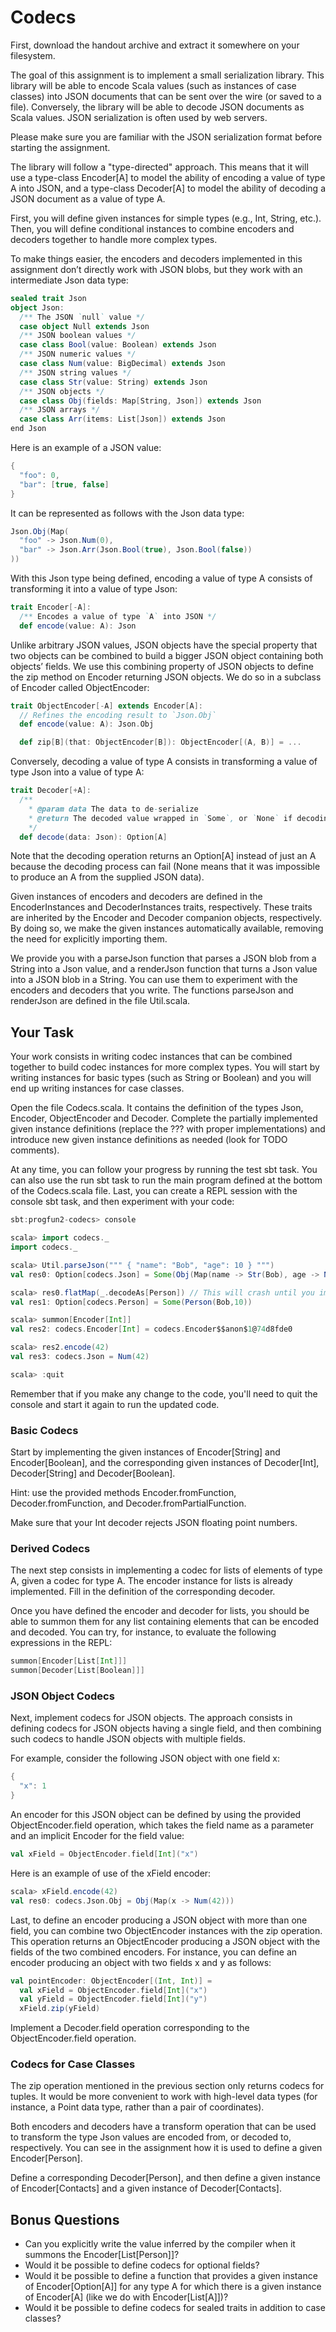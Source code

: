 # Codecs

First, download the handout archive and extract it somewhere on your filesystem.

The goal of this assignment is to implement a small serialization library. This library will be able to encode Scala values (such as instances of case classes) into JSON documents that can be sent over the wire (or saved to a file). Conversely, the library will be able to decode JSON documents as Scala values. JSON serialization is often used by web servers.

Please make sure you are familiar with the JSON serialization format before starting the assignment.

The library will follow a "type-directed" approach. This means that it will use a type-class Encoder[A] to model the ability of encoding a value of type A into JSON, and a type-class Decoder[A] to model the ability of decoding a JSON document as a value of type A.

First, you will define given instances for simple types (e.g., Int, String, etc.). Then, you will define conditional instances to combine encoders and decoders together to handle more complex types.

To make things easier, the encoders and decoders implemented in this assignment don’t directly work with JSON blobs, but they work with an intermediate Json data type:

```scala
sealed trait Json
object Json:
  /** The JSON `null` value */
  case object Null extends Json
  /** JSON boolean values */
  case class Bool(value: Boolean) extends Json
  /** JSON numeric values */
  case class Num(value: BigDecimal) extends Json
  /** JSON string values */
  case class Str(value: String) extends Json
  /** JSON objects */
  case class Obj(fields: Map[String, Json]) extends Json
  /** JSON arrays */
  case class Arr(items: List[Json]) extends Json
end Json
```

Here is an example of a JSON value:

```scala
{
  "foo": 0,
  "bar": [true, false]
}
```

It can be represented as follows with the Json data type:

```scala
Json.Obj(Map(
  "foo" -> Json.Num(0),
  "bar" -> Json.Arr(Json.Bool(true), Json.Bool(false))
))
```

With this Json type being defined, encoding a value of type A consists of transforming it into a value of type Json:

```scala
trait Encoder[-A]:
  /** Encodes a value of type `A` into JSON */
  def encode(value: A): Json
```

Unlike arbitrary JSON values, JSON objects have the special property that two objects can be combined to build a bigger JSON object containing both objects’ fields. We use this combining property of JSON objects to define the zip method on Encoder returning JSON objects. We do so in a subclass of Encoder called ObjectEncoder:

```scala
trait ObjectEncoder[-A] extends Encoder[A]:
  // Refines the encoding result to `Json.Obj`
  def encode(value: A): Json.Obj

  def zip[B](that: ObjectEncoder[B]): ObjectEncoder[(A, B)] = ...
```

Conversely, decoding a value of type A consists in transforming a value of type Json into a value of type A:

```scala
trait Decoder[+A]:
  /**
    * @param data The data to de-serialize
    * @return The decoded value wrapped in `Some`, or `None` if decoding failed
    */
  def decode(data: Json): Option[A]
```

Note that the decoding operation returns an Option[A] instead of just an A because the decoding process can fail (None means that it was impossible to produce an A from the supplied JSON data).

Given instances of encoders and decoders are defined in the EncoderInstances and DecoderInstances traits, respectively. These traits are inherited by the Encoder and Decoder companion objects, respectively. By doing so, we make the given instances automatically available, removing the need for explicitly importing them.

We provide you with a parseJson function that parses a JSON blob from a String into a Json value, and a renderJson function that turns a Json value into a JSON blob in a String. You can use them to experiment with the encoders and decoders that you write. The functions parseJson and renderJson are defined in the file Util.scala.

## Your Task

Your work consists in writing codec instances that can be combined together to build codec instances for more complex types. You will start by writing instances for basic types (such as String or Boolean) and you will end up writing instances for case classes.

Open the file Codecs.scala. It contains the definition of the types Json, Encoder, ObjectEncoder and Decoder. Complete the partially implemented given instance definitions (replace the ??? with proper implementations) and introduce new given instance definitions as needed (look for TODO comments).

At any time, you can follow your progress by running the test sbt task. You can also use the run sbt task to run the main program defined at the bottom of
the Codecs.scala file. Last, you can create a REPL session with the console sbt task, and then experiment with your code:

```scala
sbt:progfun2-codecs> console

scala> import codecs._
import codecs._

scala> Util.parseJson(""" { "name": "Bob", "age": 10 } """)
val res0: Option[codecs.Json] = Some(Obj(Map(name -> Str(Bob), age -> Num(10))))

scala> res0.flatMap(_.decodeAs[Person]) // This will crash until you implement it in this assignment
val res1: Option[codecs.Person] = Some(Person(Bob,10))

scala> summon[Encoder[Int]]
val res2: codecs.Encoder[Int] = codecs.Encoder$$anon$1@74d8fde0

scala> res2.encode(42)
val res3: codecs.Json = Num(42)

scala> :quit
```

Remember that if you make any change to the code, you'll need to quit the console and start it again to run the updated code.

### Basic Codecs

Start by implementing the given instances of Encoder[String] and Encoder[Boolean], and the corresponding given instances of Decoder[Int], Decoder[String] and Decoder[Boolean].

Hint: use the provided methods Encoder.fromFunction, Decoder.fromFunction, and Decoder.fromPartialFunction.

Make sure that your Int decoder rejects JSON floating point numbers.

### Derived Codecs

The next step consists in implementing a codec for lists of elements of type A, given a codec for type A. The encoder instance for lists is already implemented. Fill in the definition of the corresponding decoder.

Once you have defined the encoder and decoder for lists, you should be able to summon them for any list containing elements that can be encoded and decoded. You can try, for instance, to evaluate the following expressions in the REPL:

```scala
summon[Encoder[List[Int]]]
summon[Decoder[List[Boolean]]]
```

### JSON Object Codecs

Next, implement codecs for JSON objects. The approach consists in defining codecs for JSON objects having a single field, and then combining such codecs to handle JSON objects with multiple fields.

For example, consider the following JSON object with one field x:

```scala
{
  "x": 1
}
```

An encoder for this JSON object can be defined by using the provided ObjectEncoder.field operation, which takes the field name as a parameter and an implicit Encoder for the field value:

```scala
val xField = ObjectEncoder.field[Int]("x")
```

Here is an example of use of the xField encoder:

```scala
scala> xField.encode(42)
val res0: codecs.Json.Obj = Obj(Map(x -> Num(42)))
```

Last, to define an encoder producing a JSON object with more than one field, you can combine two ObjectEncoder instances with the zip operation. This operation returns an ObjectEncoder producing a JSON object with the fields of the two combined encoders. For instance, you can define an encoder producing an object with two fields x and y as follows:

```scala
val pointEncoder: ObjectEncoder[(Int, Int)] =
  val xField = ObjectEncoder.field[Int]("x")
  val yField = ObjectEncoder.field[Int]("y")
  xField.zip(yField)
```

Implement a Decoder.field operation corresponding to the ObjectEncoder.field operation.

### Codecs for Case Classes

The zip operation mentioned in the previous section only returns codecs for tuples. It would be more convenient to work with high-level data types (for instance, a Point data type, rather than a pair of coordinates).

Both encoders and decoders have a transform operation that can be used to transform the type Json values are encoded from, or decoded to, respectively. You can see in the assignment how it is used to define a given Encoder[Person].

Define a corresponding Decoder[Person], and then define a given instance of Encoder[Contacts] and a given instance of Decoder[Contacts].

## Bonus Questions

- Can you explicitly write the value inferred by the compiler when it summons the Encoder[List[Person]]?
- Would it be possible to define codecs for optional fields?
- Would it be possible to define a function that provides a given instance of Encoder[Option[A]] for any type A for which there is a given instance of Encoder[A] (like we do with Encoder[List[A]])?
- Would it be possible to define codecs for sealed traits in addition to case classes?
